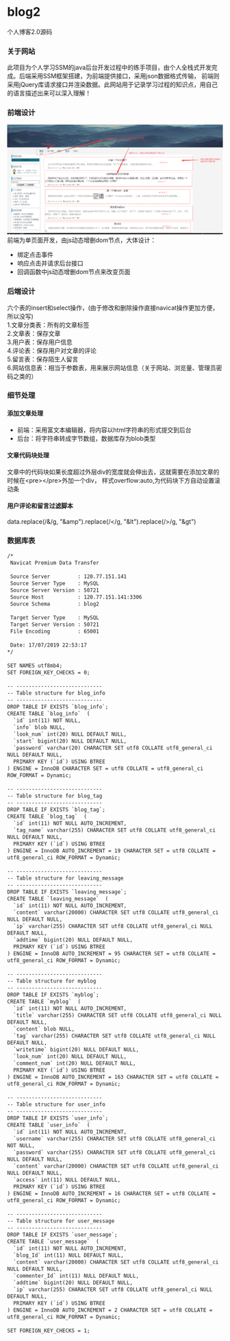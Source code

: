 # blog2
个人博客2.0源码
### 关于网站
此项目为个人学习SSM的java后台开发过程中的练手项目，由个人全栈式开发完成。后端采用SSM框架搭建，为前端提供接口，采用json数据格式传输，
前端则采用jQuery库请求接口并渲染数据。此网站用于记录学习过程的知识点，用自己的语言描述出来可以深入理解！
### 前端设计  
![处理](./docs/1.png)  
前端为单页面开发，由js动态增删dom节点，大体设计：  
* 绑定点击事件
* 响应点击并请求后台接口
* 回调函数中js动态增删dom节点来改变页面
### 后端设计
六个表的insert和select操作，(由于修改和删除操作直接navicat操作更加方便，所以没写)  
1.文章分类表：所有的文章标签  
2.文章表：保存文章  
3.用户表：保存用户信息  
4.评论表：保存用户对文章的评论  
5.留言表：保存陌生人留言  
6.网站信息表：相当于参数表，用来展示网站信息（关于网站、浏览量、管理员密码之类的）  
### 细节处理
#### 添加文章处理
* 前端：采用富文本编辑器，将内容以html字符串的形式提交到后台
* 后台：将字符串转成字节数组，数据库存为blob类型
#### 文章代码块处理
文章中的代码块如果长度超过外层div的宽度就会伸出去，这就需要在添加文章的时候在\<pre>\</pre>外加一个div，
样式overflow:auto,为代码块下方自动设置滚动条
#### 用户评论和留言过滤脚本
data.replace(/&/g, "&amp").replace(/</g, "&lt").replace(/>/g, "&gt")
### 数据库表
~~~
/*
 Navicat Premium Data Transfer

 Source Server         : 120.77.151.141
 Source Server Type    : MySQL
 Source Server Version : 50721
 Source Host           : 120.77.151.141:3306
 Source Schema         : blog2

 Target Server Type    : MySQL
 Target Server Version : 50721
 File Encoding         : 65001

 Date: 17/07/2019 22:53:17
*/

SET NAMES utf8mb4;
SET FOREIGN_KEY_CHECKS = 0;

-- ----------------------------
-- Table structure for blog_info
-- ----------------------------
DROP TABLE IF EXISTS `blog_info`;
CREATE TABLE `blog_info`  (
  `id` int(11) NOT NULL,
  `info` blob NULL,
  `look_num` int(20) NULL DEFAULT NULL,
  `start` bigint(20) NULL DEFAULT NULL,
  `password` varchar(20) CHARACTER SET utf8 COLLATE utf8_general_ci NULL DEFAULT NULL,
  PRIMARY KEY (`id`) USING BTREE
) ENGINE = InnoDB CHARACTER SET = utf8 COLLATE = utf8_general_ci ROW_FORMAT = Dynamic;

-- ----------------------------
-- Table structure for blog_tag
-- ----------------------------
DROP TABLE IF EXISTS `blog_tag`;
CREATE TABLE `blog_tag`  (
  `id` int(11) NOT NULL AUTO_INCREMENT,
  `tag_name` varchar(255) CHARACTER SET utf8 COLLATE utf8_general_ci NULL DEFAULT NULL,
  PRIMARY KEY (`id`) USING BTREE
) ENGINE = InnoDB AUTO_INCREMENT = 19 CHARACTER SET = utf8 COLLATE = utf8_general_ci ROW_FORMAT = Dynamic;

-- ----------------------------
-- Table structure for leaving_message
-- ----------------------------
DROP TABLE IF EXISTS `leaving_message`;
CREATE TABLE `leaving_message`  (
  `id` int(11) NOT NULL AUTO_INCREMENT,
  `content` varchar(20000) CHARACTER SET utf8 COLLATE utf8_general_ci NULL DEFAULT NULL,
  `ip` varchar(255) CHARACTER SET utf8 COLLATE utf8_general_ci NULL DEFAULT NULL,
  `addtime` bigint(20) NULL DEFAULT NULL,
  PRIMARY KEY (`id`) USING BTREE
) ENGINE = InnoDB AUTO_INCREMENT = 95 CHARACTER SET = utf8 COLLATE = utf8_general_ci ROW_FORMAT = Dynamic;

-- ----------------------------
-- Table structure for myblog
-- ----------------------------
DROP TABLE IF EXISTS `myblog`;
CREATE TABLE `myblog`  (
  `id` int(11) NOT NULL AUTO_INCREMENT,
  `title` varchar(255) CHARACTER SET utf8 COLLATE utf8_general_ci NULL DEFAULT NULL,
  `content` blob NULL,
  `tag` varchar(255) CHARACTER SET utf8 COLLATE utf8_general_ci NULL DEFAULT NULL,
  `writetime` bigint(20) NULL DEFAULT NULL,
  `look_num` int(20) NULL DEFAULT NULL,
  `comment_num` int(20) NULL DEFAULT NULL,
  PRIMARY KEY (`id`) USING BTREE
) ENGINE = InnoDB AUTO_INCREMENT = 163 CHARACTER SET = utf8 COLLATE = utf8_general_ci ROW_FORMAT = Dynamic;

-- ----------------------------
-- Table structure for user_info
-- ----------------------------
DROP TABLE IF EXISTS `user_info`;
CREATE TABLE `user_info`  (
  `id` int(11) NOT NULL AUTO_INCREMENT,
  `username` varchar(255) CHARACTER SET utf8 COLLATE utf8_general_ci NOT NULL,
  `password` varchar(255) CHARACTER SET utf8 COLLATE utf8_general_ci NULL DEFAULT NULL,
  `content` varchar(20000) CHARACTER SET utf8 COLLATE utf8_general_ci NULL DEFAULT NULL,
  `access` int(11) NULL DEFAULT NULL,
  PRIMARY KEY (`id`) USING BTREE
) ENGINE = InnoDB AUTO_INCREMENT = 16 CHARACTER SET = utf8 COLLATE = utf8_general_ci ROW_FORMAT = Dynamic;

-- ----------------------------
-- Table structure for user_message
-- ----------------------------
DROP TABLE IF EXISTS `user_message`;
CREATE TABLE `user_message`  (
  `id` int(11) NOT NULL AUTO_INCREMENT,
  `blog_Id` int(11) NULL DEFAULT NULL,
  `content` varchar(20000) CHARACTER SET utf8 COLLATE utf8_general_ci NULL DEFAULT NULL,
  `commenter_Id` int(11) NULL DEFAULT NULL,
  `addtime` bigint(20) NULL DEFAULT NULL,
  `ip` varchar(255) CHARACTER SET utf8 COLLATE utf8_general_ci NULL DEFAULT NULL,
  PRIMARY KEY (`id`) USING BTREE
) ENGINE = InnoDB AUTO_INCREMENT = 2 CHARACTER SET = utf8 COLLATE = utf8_general_ci ROW_FORMAT = Dynamic;

SET FOREIGN_KEY_CHECKS = 1;

~~~
